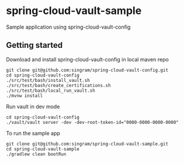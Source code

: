 # spring-cloud-vault-sample
Sample application using spring-cloud-vault-config

## Getting started

Download and install spring-cloud-vault-config in local maven repo

    git clone git@github.com:singram/spring-cloud-vault-config.git
    cd spring-cloud-vault-config
    ./src/test/bash/install_vault.sh
    ./src/test/bash/create_certifications.sh
    ./src/test/bash/local_run_vault.sh
    ./mvnw install

Run vault in dev mode

    cd spring-cloud-vault-config
    ./vault/vault server -dev -dev-root-token-id="0000-0000-0000-0000"

To run the sample app

    git clone git@github.com:singram/spring-cloud-vault-sample.git
    cd spring-cloud-vault-sample
    ./gradlew clean bootRun

